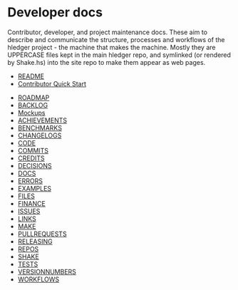 # Developer docs

Contributor, developer, and project maintenance docs.
These aim to describe and communicate the structure, processes and
workflows of the hledger project - the machine that makes the machine.
Mostly they are UPPERCASE files kept in the main hledger repo,
and symlinked (or rendered by Shake.hs) into the site repo to make them appear as web pages.

- [README](dev-README.md)
- [Contributor Quick Start](CONTRIBUTING.md)
<!-- - [Developer FAQ](devfaq.md) -->
- [ROADMAP](ROADMAP.md)
- [BACKLOG](BACKLOG.md)
- [Mockups](mockups.md)
- [ACHIEVEMENTS](ACHIEVEMENTS.md)
- [BENCHMARKS](BENCHMARKS.md)
- [CHANGELOGS](CHANGELOGS.md)
- [CODE](CODE.md)
- [COMMITS](COMMITS.md)
- [CREDITS](CREDITS.md)
- [DECISIONS](DECISIONS.md)
- [DOCS](DOCS.md)
- [ERRORS](ERRORS.md)
- [EXAMPLES](EXAMPLES.md)
- [FILES](FILES.md)
- [FINANCE](FINANCE.md)
- [ISSUES](ISSUES.md)
- [LINKS](LINKS.md)
- [MAKE](MAKE.md)
- [PULLREQUESTS](PULLREQUESTS.md)
- [RELEASING](RELEASING.md)
- [REPOS](REPOS.md)
- [SHAKE](SHAKE.md)
- [TESTS](TESTS.md)
- [VERSIONNUMBERS](VERSIONNUMBERS.md)
- [WORKFLOWS](WORKFLOWS.md)
